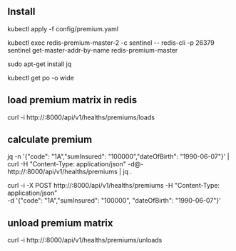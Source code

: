## Install 

kubectl apply -f config/premium.yaml

kubectl exec redis-premium-master-2 -c sentinel -- redis-cli -p 26379 sentinel get-master-addr-by-name redis-premium-master

sudo apt-get install jq

kubectl get po -o wide

## load premium matrix in redis

curl -i http://<ip of premiumcalc pod>:8000/api/v1/healths/premiums/loads

## calculate premium

jq -n '{"code": "1A","sumInsured": "100000","dateOfBirth": "1990-06-07"}' | \
curl -H "Content-Type: application/json" -d@- http://<ip of premiumcalc pod>:8000/api/v1/healths/premiums | jq .

 curl -i -X POST http://<ip of premiumcalc pod>:8000/api/v1/healths/premiums -H "Content-Type: application/json" \
 -d '{"code": "1A","sumInsured": "100000", "dateOfBirth": "1990-06-07"}'

## unload premium matrix

curl -i http://<ip of premiumcalc pod>:8000/api/v1/healths/premiums/unloads
